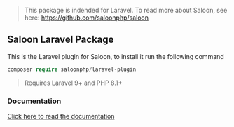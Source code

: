 > This package is indended for Laravel. To read more about Saloon, see here: https://github.com/saloonphp/saloon

## Saloon Laravel Package

This is the Laravel plugin for Saloon, to install it run the following command

```php
composer require saloonphp/laravel-plugin
```
>Requires Laravel 9+ and PHP 8.1+

### Documentation

[Click here to read the documentation](https://docs.saloon.dev/v/2)
